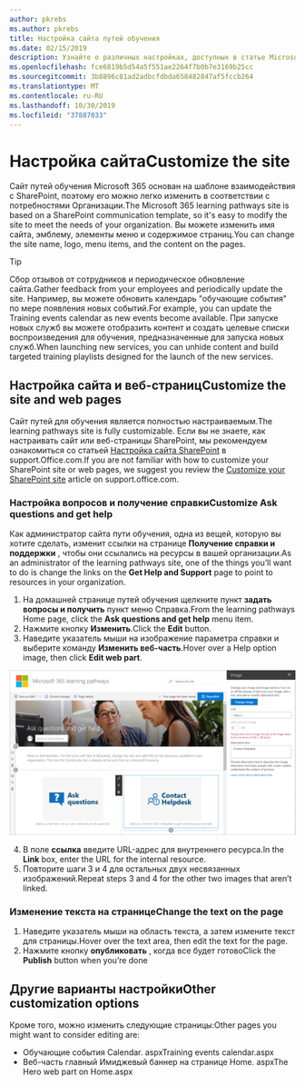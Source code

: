 ```yaml
---
author: pkrebs
ms.author: pkrebs
title: Настройка сайта путей обучения
ms.date: 02/15/2019
description: Узнайте о различных настройках, доступных в статье Microsoft 365 Learning путей
ms.openlocfilehash: fce6819b5d54a5f551ae2264f7b0b7e3169b25cc
ms.sourcegitcommit: 3b8896c81ad2adbcfdbda658482847af5fccb264
ms.translationtype: MT
ms.contentlocale: ru-RU
ms.lasthandoff: 10/30/2019
ms.locfileid: "37887033"
---
```

# <a name="customize-the-site"></a><span data-ttu-id="9614e-103">Настройка сайта</span><span class="sxs-lookup"><span data-stu-id="9614e-103">Customize the site</span></span>

<span data-ttu-id="9614e-104">Сайт путей обучения Microsoft 365 основан на шаблоне взаимодействия с SharePoint, поэтому его можно легко изменить в соответствии с потребностями Организации.</span><span class="sxs-lookup"><span data-stu-id="9614e-104">The Microsoft 365 learning pathways site is based on a SharePoint communication template, so it's easy to modify the site to meet the needs of your organization.</span></span> <span data-ttu-id="9614e-105">Вы можете изменить имя сайта, эмблему, элементы меню и содержимое страниц.</span><span class="sxs-lookup"><span data-stu-id="9614e-105">You can change the site name, logo, menu items, and the content on the pages.</span></span> 

> [!TIP]
> <span data-ttu-id="9614e-106">Сбор отзывов от сотрудников и периодическое обновление сайта.</span><span class="sxs-lookup"><span data-stu-id="9614e-106">Gather feedback from your employees and periodically update the site.</span></span> <span data-ttu-id="9614e-107">Например, вы можете обновить календарь "обучающие события" по мере появления новых событий.</span><span class="sxs-lookup"><span data-stu-id="9614e-107">For example, you can update the Training events calendar as new events become available.</span></span> <span data-ttu-id="9614e-108">При запуске новых служб вы можете отобразить контент и создать целевые списки воспроизведения для обучения, предназначенные для запуска новых служб.</span><span class="sxs-lookup"><span data-stu-id="9614e-108">When launching new services, you can unhide content and build targeted training playlists designed for the launch of the new services.</span></span> 

## <a name="customize-the-site-and-web-pages"></a><span data-ttu-id="9614e-109">Настройка сайта и веб-страниц</span><span class="sxs-lookup"><span data-stu-id="9614e-109">Customize the site and web pages</span></span>

<span data-ttu-id="9614e-110">Сайт путей для обучения является полностью настраиваемым.</span><span class="sxs-lookup"><span data-stu-id="9614e-110">The learning pathways site is fully customizable.</span></span> <span data-ttu-id="9614e-111">Если вы не знаете, как настраивать сайт или веб-страницы SharePoint, мы рекомендуем ознакомиться со статьей [Настройка сайта SharePoint](https://support.office.com/en-us/article/customize-your-sharepoint-site-320b43e5-b047-4fda-8381-f61e8ac7f59b) в support.Office.com.</span><span class="sxs-lookup"><span data-stu-id="9614e-111">If you are not familiar with how to customize your SharePoint site or web pages, we suggest you review the [Customize your SharePoint site](https://support.office.com/en-us/article/customize-your-sharepoint-site-320b43e5-b047-4fda-8381-f61e8ac7f59b) article on support.office.com.</span></span> 

### <a name="customize-ask-questions-and-get-help"></a><span data-ttu-id="9614e-112">Настройка вопросов и получение справки</span><span class="sxs-lookup"><span data-stu-id="9614e-112">Customize Ask questions and get help</span></span>

<span data-ttu-id="9614e-113">Как администратор сайта пути обучения, одна из вещей, которую вы хотите сделать, изменит ссылки на странице **Получение справки и поддержки** , чтобы они ссылались на ресурсы в вашей организации.</span><span class="sxs-lookup"><span data-stu-id="9614e-113">As an administrator of the learning pathways site, one of the things you’ll want to do is change the links on the **Get Help and Support** page to point to resources in your organization.</span></span> 

1.  <span data-ttu-id="9614e-114">На домашней странице путей обучения щелкните пункт **задать вопросы и получить** пункт меню Справка.</span><span class="sxs-lookup"><span data-stu-id="9614e-114">From the learning pathways Home page, click the **Ask questions and get help** menu item.</span></span>
2.  <span data-ttu-id="9614e-115">Нажмите кнопку **Изменить**.</span><span class="sxs-lookup"><span data-stu-id="9614e-115">Click the **Edit** button.</span></span>
3.  <span data-ttu-id="9614e-116">Наведите указатель мыши на изображение параметра справки и выберите команду **Изменить веб-часть**.</span><span class="sxs-lookup"><span data-stu-id="9614e-116">Hover over a Help option image, then click **Edit web part**.</span></span>

![кг-едиселп. png](media/cg-edithelp.png)

4.  <span data-ttu-id="9614e-118">В поле **ссылка** введите URL-адрес для внутреннего ресурса.</span><span class="sxs-lookup"><span data-stu-id="9614e-118">In the **Link** box, enter the URL for the internal resource.</span></span> 
5.  <span data-ttu-id="9614e-119">Повторите шаги 3 и 4 для остальных двух несвязанных изображений.</span><span class="sxs-lookup"><span data-stu-id="9614e-119">Repeat steps 3 and 4 for the other two images that aren’t linked.</span></span>

### <a name="change-the-text-on-the-page"></a><span data-ttu-id="9614e-120">Изменение текста на странице</span><span class="sxs-lookup"><span data-stu-id="9614e-120">Change the text on the page</span></span>

1. <span data-ttu-id="9614e-121">Наведите указатель мыши на область текста, а затем измените текст для страницы.</span><span class="sxs-lookup"><span data-stu-id="9614e-121">Hover over the text area, then edit the text for the page.</span></span> 
2. <span data-ttu-id="9614e-122">Нажмите кнопку **опубликовать** , когда все будет готово</span><span class="sxs-lookup"><span data-stu-id="9614e-122">Click the **Publish** button when you’re done</span></span>

## <a name="other-customization-options"></a><span data-ttu-id="9614e-123">Другие варианты настройки</span><span class="sxs-lookup"><span data-stu-id="9614e-123">Other customization options</span></span>
<span data-ttu-id="9614e-124">Кроме того, можно изменить следующие страницы:</span><span class="sxs-lookup"><span data-stu-id="9614e-124">Other pages you might want to consider editing are:</span></span>

- <span data-ttu-id="9614e-125">Обучающие события Calendar. aspx</span><span class="sxs-lookup"><span data-stu-id="9614e-125">Training events calendar.aspx</span></span>
- <span data-ttu-id="9614e-126">Веб-часть главный Имиджевый баннер на странице Home. aspx</span><span class="sxs-lookup"><span data-stu-id="9614e-126">The Hero web part on Home.aspx</span></span>

